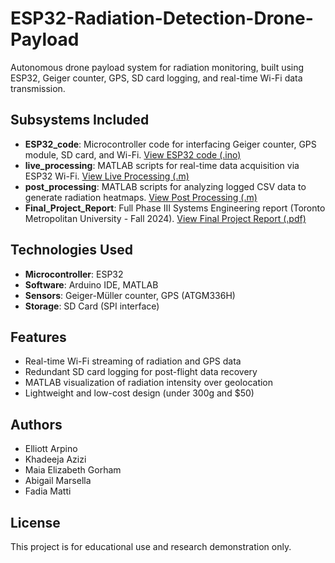 # ESP32-Radiation-Detection-Drone-Payload

Autonomous drone payload system for radiation monitoring, built using ESP32, Geiger counter, GPS, SD card logging, and real-time Wi-Fi data transmission.

## Subsystems Included
- **ESP32_code**: Microcontroller code for interfacing Geiger counter, GPS module, SD card, and Wi-Fi.
[View ESP32 code (.ino)](./ESP32_code.ino)
- **live_processing**: MATLAB scripts for real-time data acquisition via ESP32 Wi-Fi.
[View Live Processing (.m)](./live_processing.m)
- **post_processing**: MATLAB scripts for analyzing logged CSV data to generate radiation heatmaps.
[View Post Processing (.m)](./post_processing.m)
- **Final_Project_Report**: Full Phase III Systems Engineering report (Toronto Metropolitan University - Fall 2024).
[View Final Project Report (.pdf)](./Project_Phase_III_Report.pdf)

## Technologies Used
- **Microcontroller**: ESP32
- **Software**: Arduino IDE, MATLAB
- **Sensors**: Geiger-Müller counter, GPS (ATGM336H)
- **Storage**: SD Card (SPI interface)

## Features
- Real-time Wi-Fi streaming of radiation and GPS data
- Redundant SD card logging for post-flight data recovery
- MATLAB visualization of radiation intensity over geolocation
- Lightweight and low-cost design (under 300g and $50)

## Authors
- Elliott Arpino  
- Khadeeja Azizi  
- Maia Elizabeth Gorham  
- Abigail Marsella  
- Fadia Matti

## License
This project is for educational use and research demonstration only.
